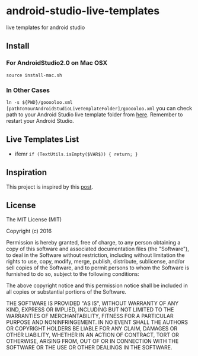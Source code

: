 android-studio-live-templates
====

live templates for android studio

## Install
### For AndroidStudio2.0 on Mac OSX
```source install-mac.sh```
### In Other Cases
```ln -s ${PWD}/gooooloo.xml [pathToYourAndroidStudioLiveTemplateFolder]/gooooloo.xml```
you can check path to your Android Studio live template folder from [here](https://www.jetbrains.com/help/idea/2016.1/live-templates.html?origin=old_help).
Remember to restart your Android Studio.

## Live Templates List

- ifemr
```if (TextUtils.isEmpty($VAR$)) { return; }```

## Inspiration
This project is inspired by this [post](https://lachdrache.com/2012/11/18/sharing-intellij-idea-live-templates/).
## License
The MIT License (MIT)

Copyright (c) 2016 

Permission is hereby granted, free of charge, to any person obtaining a copy
of this software and associated documentation files (the "Software"), to deal
in the Software without restriction, including without limitation the rights
to use, copy, modify, merge, publish, distribute, sublicense, and/or sell
copies of the Software, and to permit persons to whom the Software is
furnished to do so, subject to the following conditions:

The above copyright notice and this permission notice shall be included in all
copies or substantial portions of the Software.

THE SOFTWARE IS PROVIDED "AS IS", WITHOUT WARRANTY OF ANY KIND, EXPRESS OR
IMPLIED, INCLUDING BUT NOT LIMITED TO THE WARRANTIES OF MERCHANTABILITY,
FITNESS FOR A PARTICULAR PURPOSE AND NONINFRINGEMENT. IN NO EVENT SHALL THE
AUTHORS OR COPYRIGHT HOLDERS BE LIABLE FOR ANY CLAIM, DAMAGES OR OTHER
LIABILITY, WHETHER IN AN ACTION OF CONTRACT, TORT OR OTHERWISE, ARISING FROM,
OUT OF OR IN CONNECTION WITH THE SOFTWARE OR THE USE OR OTHER DEALINGS IN THE
SOFTWARE.
